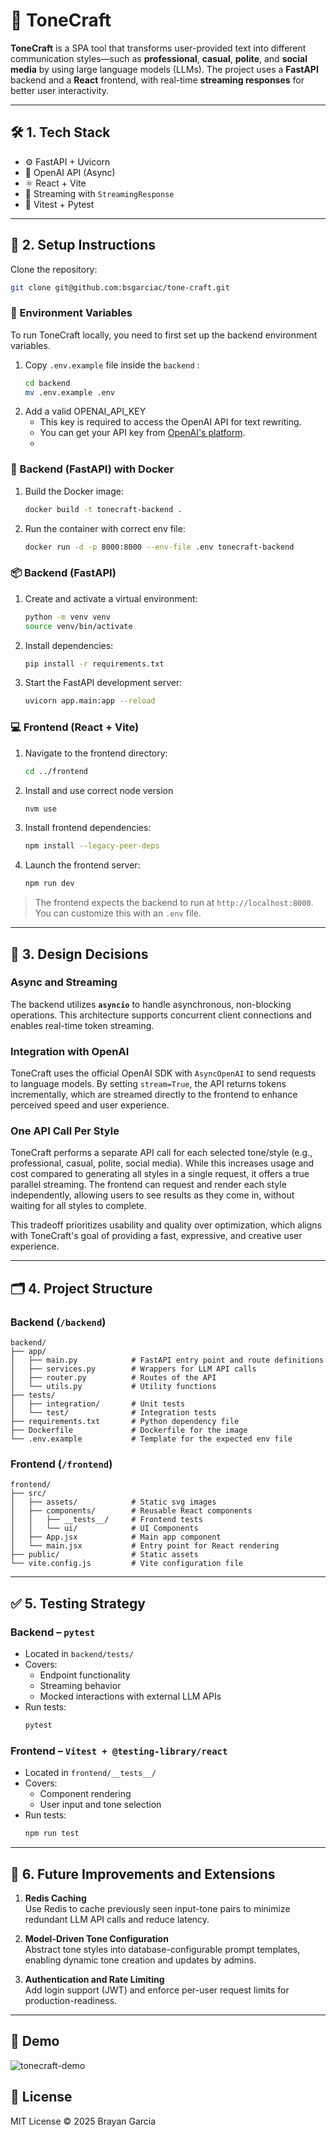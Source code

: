 # 🎨 ToneCraft

**ToneCraft** is a SPA tool that transforms user-provided text into different communication styles—such as **professional**, **casual**, **polite**, and **social media** by using  large language models (LLMs). The project uses a **FastAPI** backend and a **React** frontend, with real-time **streaming responses** for better user interactivity.

---
## 🛠️ 1. Tech Stack

- ⚙️ FastAPI + Uvicorn
- 🧠 OpenAI API (Async)
- ⚛️ React + Vite
- 💬 Streaming with `StreamingResponse`
- 🧪 Vitest + Pytest

---

## 🚀 2. Setup Instructions

Clone the repository:
   ```bash
   git clone git@github.com:bsgarciac/tone-craft.git
   ```

### 🔐 Environment Variables

To run ToneCraft locally, you need to first set up the backend environment variables.

1. Copy `.env.example` file inside the `backend` :
   ```bash
   cd backend
   mv .env.example .env
   ```
2. Add a valid OPENAI_API_KEY
   - This key is required to access the OpenAI API for text rewriting.
   - You can get your API key from [OpenAI's platform](https://platform.openai.com/account/api-keys).
   - 
### 🐳 Backend (FastAPI) with Docker

1. Build the Docker image:
   ```bash
   docker build -t tonecraft-backend .
   ```

2. Run the container with correct env file:
   ```bash
   docker run -d -p 8000:8000 --env-file .env tonecraft-backend
   ```

### 📦 Backend (FastAPI)

1. Create and activate a virtual environment:
   ```bash
   python -m venv venv
   source venv/bin/activate 
   ```

2. Install dependencies:
   ```bash
   pip install -r requirements.txt
   ```

3. Start the FastAPI development server:
   ```bash
   uvicorn app.main:app --reload
   ```

### 💻 Frontend (React + Vite)

1. Navigate to the frontend directory:
   ```bash
   cd ../frontend
   ```

2. Install and use correct node version
   ```bash
   nvm use
   ```
2. Install frontend dependencies:
   ```bash
   npm install --legacy-peer-deps
   ```

3. Launch the frontend server:
   ```bash
   npm run dev
   ```
> The frontend expects the backend to run at `http://localhost:8000`. You can customize this with an `.env` file.

---

## 🧠 3. Design Decisions

### Async and Streaming
The backend utilizes **`asyncio`** to handle asynchronous, non-blocking operations. This architecture supports concurrent client connections and enables real-time token streaming.

### Integration with OpenAI
ToneCraft uses the official OpenAI SDK with `AsyncOpenAI` to send requests to language models. By setting `stream=True`, the API returns tokens incrementally, which are streamed directly to the frontend to enhance perceived speed and user experience.

### One API Call Per Style
ToneCraft performs a separate API call for each selected tone/style (e.g., professional, casual, polite, social media). While this increases usage and cost compared to generating all styles in a single request, it offers a true parallel streaming. The frontend can request and render each style independently, allowing users to see results as they come in, without waiting for all styles to complete.

This tradeoff prioritizes usability and quality over optimization, which aligns with ToneCraft's goal of providing a fast, expressive, and creative user experience.

---

## 🗂️ 4. Project Structure

### Backend (`/backend`)
```
backend/
├── app/
│   ├── main.py            # FastAPI entry point and route definitions
│   ├── services.py        # Wrappers for LLM API calls
│   ├── router.py          # Routes of the API
│   └── utils.py           # Utility functions
├── tests/                 
│   ├── integration/       # Unit tests
│   └── test/              # Integration tests
├── requirements.txt       # Python dependency file
├── Dockerfile             # Dockerfile for the image
└── .env.example           # Template for the expected env file
```

### Frontend (`/frontend`)
```
frontend/
├── src/                   
│   ├── assets/            # Static svg images
│   ├── components/        # Reusable React components
│   │   ├── __tests__/     # Frontend tests
│   │   └── ui/            # UI Components
│   ├── App.jsx            # Main app component
│   └── main.jsx           # Entry point for React rendering
├── public/                # Static assets
└── vite.config.js         # Vite configuration file
```

---

## ✅ 5. Testing Strategy

### Backend – `pytest`
- Located in `backend/tests/`
- Covers:
  - Endpoint functionality
  - Streaming behavior
  - Mocked interactions with external LLM APIs
- Run tests:
  ```bash
  pytest
  ```

### Frontend – `Vitest + @testing-library/react`
- Located in `frontend/__tests__/`
- Covers:
  - Component rendering
  - User input and tone selection
- Run tests:
  ```bash
  npm run test
  ```

---

## 🔮 6. Future Improvements and Extensions

1. **Redis Caching**  
   Use Redis to cache previously seen input-tone pairs to minimize redundant LLM API calls and reduce latency.

2. **Model-Driven Tone Configuration**  
   Abstract tone styles into database-configurable prompt templates, enabling dynamic tone creation and updates by admins.

3. **Authentication and Rate Limiting**  
   Add login support (JWT) and enforce per-user request limits for production-readiness.

---

## 🎥 Demo
![tonecraft-demo](docs/tonecraft-demo.png)

## 🧾 License

MIT License © 2025 Brayan Garcia
